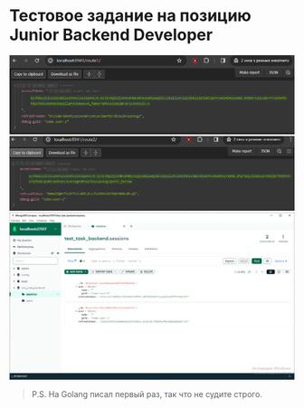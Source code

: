 # Тестовое задание на позицию Junior Backend Developer

![route1](https://github.com/BotSaibot/test_task_backdev/blob/main/img/route1.png)
![route2](https://github.com/BotSaibot/test_task_backdev/blob/main/img/route2.png)
![mongodb](https://github.com/BotSaibot/test_task_backdev/blob/main/img/MongoDB.png)

> P.S. На Golang писал первый раз, так что не судите строго.
